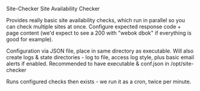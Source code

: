 Site-Checker Site Availability Checker

Provides really basic site availability checks, which run in parallel so you can check multiple sites at once.
Configure expected response code + page content (we'd expect to see a 200 with "webok dbok" if everything is good for example).

Configuration via JSON file, place in same directory as executable.
Will also create logs & state directories - log to file, access log style, plus basic email alerts if enabled.
Recommended to have executable & conf.json in /opt/site-checker

Runs configured checks then exists - we run it as a cron, twice per minute.
